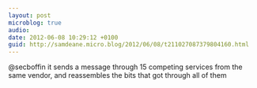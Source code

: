 ```yaml
---
layout: post
microblog: true
audio: 
date: 2012-06-08 10:29:12 +0100
guid: http://samdeane.micro.blog/2012/06/08/t211027087379804160.html
---
```

@secboffin it sends a message through 15 competing services from the same vendor, and reassembles the bits that got through all of them
